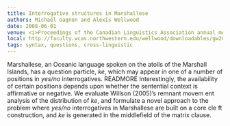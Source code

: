 ```yaml
---
title: Interrogative structures in Marshallese
authors: Michaël Gagnon and Alexis Wellwood
date: 2008-06-01
venue: <i>Proceedings of the Canadian Linguistics Association annual meeting</i>
local: http://faculty.wcas.northwestern.edu/wellwood/downloadables/gw2008.pdf
tags: syntax, questions, cross-linguistic
---
```


Marshallese, an Oceanic language spoken on the atolls of the
Marshall Islands,
has a question particle,
*ke*, which may appear in one of a number of positions in
*yes/no* interrogatives. READMORE Interestingly, the availability of certain positions depends
upon whether the sentential context is affirmative or negative. We evaluate Willson (2005)’s remnant movem
ent analysis
of the distribution of *ke*, and formulate a novel approach to the problem where
*yes/no* interrogatives in Marshallese are built on a core cle
ft construction, and *ke*
is generated in the middlefield of the matrix clause.